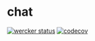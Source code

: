 # chat

[![wercker status](https://app.wercker.com/status/ce5abfadbc286e80902326be227a30ca/s/master "wercker status")](https://app.wercker.com/project/byKey/ce5abfadbc286e80902326be227a30ca)
[![codecov](https://codecov.io/gh/daiki-takeuchi/chat/branch/master/graph/badge.svg)](https://codecov.io/gh/daiki-takeuchi/chat)
